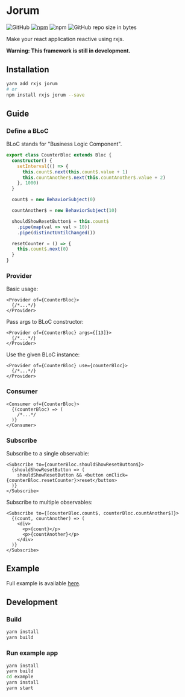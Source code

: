 #  Jorum

![GitHub](https://img.shields.io/github/license/awmleer/jorum.svg)
[![npm](https://img.shields.io/npm/v/jorum.svg)](https://www.npmjs.com/package/jorum)
![npm](https://img.shields.io/npm/dw/jorum.svg)
![GitHub repo size in bytes](https://img.shields.io/github/repo-size/awmleer/jorum.svg)

Make your react application reactive using rxjs.

**Warning: This framework is still in development.**

## Installation

```bash
yarn add rxjs jorum
# or
npm install rxjs jorum --save
```

## Guide

### Define a BLoC

BLoC stands for "Business Logic Component".

```typescript
export class CounterBloc extends Bloc {
  constructor() {
    setInterval(() => {
      this.count$.next(this.count$.value + 1)
      this.countAnother$.next(this.countAnother$.value + 2)
    }, 1000)
  }

  count$ = new BehaviorSubject(0)

  countAnother$ = new BehaviorSubject(10)

  shouldShowResetButton$ = this.count$
    .pipe(map(val => val > 10))
    .pipe(distinctUntilChanged())

  resetCounter = () => {
    this.count$.next(0)
  }
}
```

### Provider

Basic usage:

```tsx
<Provider of={CounterBloc}>
  {/*...*/}
</Provider>
```

Pass args to BLoC constructor:

```tsx
<Provider of={CounterBloc} args={[13]}>
  {/*...*/}
</Provider>
```

Use the given BLoC instance:

```tsx
<Provider of={CounterBloc} use={counterBloc}>
  {/*...*/}
</Provider>
```

### Consumer

```tsx
<Consumer of={CounterBloc}>
  {(counterBloc) => (
    /*...*/
  )}
</Consumer>
```

### Subscribe

Subscribe to a single observable:

```tsx
<Subscribe to={counterBloc.shouldShowResetButton$}>
  {shouldShowResetButton => (
    shouldShowResetButton && <button onClick={counterBloc.resetCounter}>reset</button>
  )}
</Subscribe>
```

Subscribe to multiple observables:

```tsx
<Subscribe to={[counterBloc.count$, counterBloc.countAnother$]}>
  {(count, countAnother) => (
    <div>
      <p>{count}</p>
      <p>{countAnother}</p>
    </div>
  )}
</Subscribe>
```

## Example

Full example is available [here](https://github.com/awmleer/jorum/tree/master/example).

## Development

### Build

```bash
yarn install
yarn build
```

### Run example app

```bash
yarn install
yarn build
cd example
yarn install
yarn start
```

